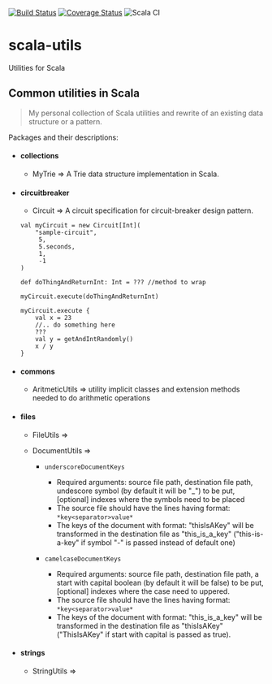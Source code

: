 [![Build Status](https://travis-ci.org/lprakashv/scala-utils.svg?branch=master&&style=flat-square)](https://travis-ci.org/lprakashv/scala-utils)
[![Coverage Status](https://coveralls.io/repos/github/lprakashv/scala-utils/badge.svg?branch=master)](https://coveralls.io/github/lprakashv/scala-utils?branch=master)
![Scala CI](https://github.com/lprakashv/scala-utils/workflows/Scala%20CI/badge.svg)

# scala-utils
Utilities for Scala

## Common utilities in Scala
> My personal collection of Scala utilities and rewrite of an existing data structure or a pattern.

Packages and their descriptions:

* #### collections
    * MyTrie => A Trie data structure implementation in Scala.
    
* #### circuitbreaker
  * Circuit => A circuit specification for circuit-breaker design pattern.
  ```
  val myCircuit = new Circuit[Int](
      "sample-circuit", 
       5, 
       5.seconds,
       1, 
       -1
  )
  
  def doThingAndReturnInt: Int = ??? //method to wrap
  
  myCircuit.execute(doThingAndReturnInt)
  
  myCircuit.execute {
      val x = 23
      //.. do something here
      ???
      val y = getAndIntRandomly()
      x / y
  }
  ```

* #### commons
  * AritmeticUtils => utility implicit classes and extension methods needed to do arithmetic operations 

* #### files
  * FileUtils =>
  
  * DocumentUtils => 
    * `underscoreDocumentKeys`
      - Required arguments: source file path, destination file path, undescore symbol (by default it will be "_") to be put, [optional] indexes where the symbols need to be placed
      - The source file should have the lines having format: `*key<separator>value*`
      - The keys of the document with format: "thisIsAKey" will be transformed in the destination file as "this_is_a_key" ("this-is-a-key" if symbol "-" is passed instead of default one)
    
    * `camelcaseDocumentKeys`
      - Required arguments: source file path, destination file path, a start with capital boolean (by default it will be false) to be put, [optional] indexes where the case need to uppered.
      - The source file should have the lines having format: `*key<separator>value*`
      - The keys of the document with format: "this_is_a_key" will be transformed in the destination file as "thisIsAKey" ("ThisIsAKey" if start with capital is passed as true).


* #### strings
  * StringUtils =>